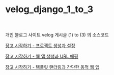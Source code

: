 # velog_django_1_to_3
<br/>
<br/>개인 블로그 사이트 velog 게시글 (1) to (3) 의 소스코드
<br/>

[장고 시작하기 - 프로젝트 생성과 설정](https://velog.io/@kimjihong/Django-python%EC%9E%A5%EA%B3%A0-%EC%9B%B9-%EC%95%A0%ED%94%8C%EB%A6%AC%EC%BC%80%EC%9D%B4%EC%85%98-%EC%8B%9C%EC%9E%91%ED%95%98%EA%B8%B0-1%ED%94%84%EB%A1%9C%EC%A0%9D%ED%8A%B8-%EC%83%9D%EC%84%B1%EA%B3%BC-)

[장고 시작하기 - 웹 앱 생성과 URL 매핑](https://velog.io/@kimjihong/Django-python%EC%9E%A5%EA%B3%A0-%EC%9B%B9-%ED%94%84%EB%A0%88%EC%9E%84%EC%9B%8C%ED%81%AC-%EC%8B%9C%EC%9E%91%ED%95%98%EA%B8%B0-2%EC%9B%B9-%EC%95%B1App-%EC%83%9D%EC%84%B1%EA%B3%BC-URL-%EB%A7%A4%ED%95%91)

[장고 시작하기 - 템플릿 랜더링과 간단한 동적 웹 앱](https://velog.io/@kimjihong/Django-python%EC%9E%A5%EA%B3%A0-%EC%9B%B9-%ED%94%84%EB%A0%88%EC%9E%84%EC%9B%8C%ED%81%AC-%EC%8B%9C%EC%9E%91%ED%95%98%EA%B8%B0-3%ED%85%9C%ED%94%8C%EB%A6%BFtemplates-%EC%84%A4%EC%A0%95)
